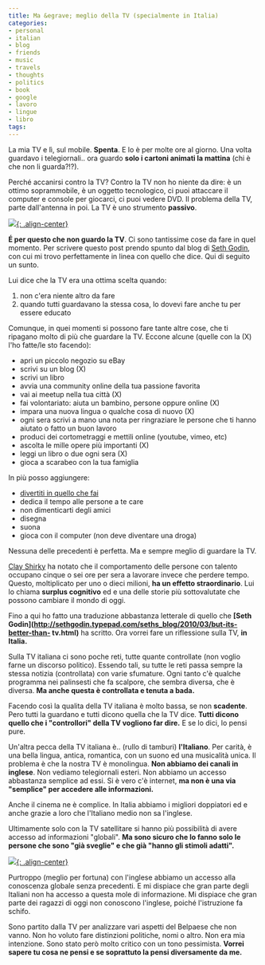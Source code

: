 ```yaml
---
title: Ma &egrave; meglio della TV (specialmente in Italia)
categories:
- personal
- italian
- blog
- friends
- music
- travels
- thoughts
- politics
- book
- google
- lavoro
- lingue
- libro
tags:
---
```

La mia TV e lì, sul mobile. **Spenta**. E lo è per molte ore al giorno. Una
volta guardavo i telegiornali.. ora guardo **solo i cartoni animati la
mattina** (chi è che non li guarda?!?).

Perché accanirsi contro la TV? Contro la TV non ho niente da dire: è un ottimo
soprammobile, è un oggetto tecnologico, ci puoi attaccare il computer e
console per giocarci, ci puoi vedere DVD. Il problema della TV, parte
dall'antenna in poi. La TV è uno strumento **passivo**.

[![]({{site.url}}/images/gugol.jpg){: .align-center}]({{site.url}}/images/gugol.jpg)

**É per questo che non guardo la TV**. Ci sono tantissime cose da fare in quel momento.
Per scrivere questo post prendo spunto dal blog di
[Seth Godin](http://sethgodin.typepad.com/seths_blog/2010/03/but-its-better-than-tv.html),
con cui mi trovo perfettamente in linea con quello che dice. Qui di seguito un sunto.

Lui dice che la TV era una ottima scelta quando:

  1. non c'era niente altro da fare
  2. quando tutti guardavano la stessa cosa, lo dovevi fare anche tu per essere educato
  
Comunque, in quei momenti si possono fare tante altre cose, che ti ripagano
molto di più che guardare la TV. Eccone alcune (quelle con la (X) l'ho
fatte/le sto facendo):

  * apri un piccolo negozio su eBay
  * scrivi su un blog (X)
  * scrivi un libro
  * avvia una community online della tua passione favorita
  * vai ai meetup nella tua città (X)
  * fai volontariato: aiuta un bambino, persone oppure online (X)
  * impara una nuova lingua o qualche cosa di nuovo (X)
  * ogni sera scrivi a mano una nota per ringraziare le persone che ti hanno aiutato o fatto un buon lavoro
  * produci dei cortometraggi e mettili online (youtube, vimeo, etc)
  * ascolta le mille opere più importanti (X)
  * leggi un libro o due ogni sera (X)
  * gioca a scarabeo con la tua famiglia
  
In più posso aggiungere:

  * [divertiti in quello che fai]({{site.url}}/2010/04/15/the-fun-theory-cambiare-in-meglio-divertendosi/)
  * dedica il tempo alle persone a te care
  * non dimenticarti degli amici
  * disegna
  * suona
  * gioca con il computer (non deve diventare una droga)
  
Nessuna delle precedenti è perfetta. Ma e sempre meglio di guardare la TV.

[Clay Shirky](http://laughingsquid.com/clay-shirky-on-cognitive-surplus/) ha
notato che il comportamento delle persone con talento occupano cinque o sei
ore per sera a lavorare invece che perdere tempo. Questo, moltiplicato per uno
o dieci milioni, **ha un effetto straordinario**. Lui lo chiama **surplus
cognitivo** ed e una delle storie più sottovalutate che possono cambiare il
mondo di oggi.

Fino a qui ho fatto una traduzione abbastanza letterale di quello che **[Seth
Godin](http://sethgodin.typepad.com/seths_blog/2010/03/but-its-better-than-
tv.html)** ha scritto. Ora vorrei fare un riflessione sulla TV, **in Italia.**

Sulla TV italiana ci sono poche reti, tutte quante controllate (non voglio
farne un discorso politico). Essendo tali, su tutte le reti passa sempre la
stessa notizia (controllata) con varie sfumature. Ogni tanto c'è qualche
programma nei palinsesti che fa scalpore, che sembra diversa, che è diversa.
**Ma anche questa è controllata e tenuta a bada.**

Facendo così la qualita della TV italiana è molto bassa, se non **scadente**.
Pero tutti la guardano e tutti dicono quella che la TV dice. **Tutti dicono
quello che i "controllori" della TV vogliono far dire.** E se lo dici, lo
pensi pure.

Un'altra pecca della TV italiana è.. (rullo di tamburi) **l'Italiano**. Per
carità, è una bella lingua, antica, romantica, con un suono ed una musicalità
unica. Il problema è che la nostra TV è monolingua. **Non abbiamo dei canali
in inglese**. Non vediamo telegiornali esteri. Non abbiamo un accesso
abbastanza semplice ad essi. Si è vero c'è internet, **ma non è una via
"semplice" per accedere alle informazioni.**

Anche il cinema ne è complice. In Italia abbiamo i migliori doppiatori ed e
anche grazie a loro che l'Italiano medio non sa l'inglese.

Ultimamente solo con la TV satellitare si hanno più possibilità di avere
accesso ad informazioni "globali". **Ma sono sicuro che lo fanno solo le
persone che sono "già sveglie" e che già "hanno gli stimoli adatti".**

[![]({{site.url}}/images/aispickinglisc.jpg){: .align-center}]({{site.url}}/images/aispickinglisc.jpg)
  
Purtroppo (meglio per fortuna) con l'inglese abbiamo un accesso alla
conoscenza globale senza precedenti. E mi dispiace che gran parte degli
Italiani non ha accesso a questa mole di informazione. Mi dispiace che gran
parte dei ragazzi di oggi non conoscono l'inglese, poiché l'istruzione fa
schifo.

Sono partito dalla TV per analizzare vari aspetti del Belpaese che non vanno.
Non ho voluto fare distinzioni politiche, nomi o altro. Non era mia
intenzione. Sono stato però molto critico con un tono pessimista. **Vorrei
sapere tu cosa ne pensi e se soprattuto la pensi diversamente da me.**
